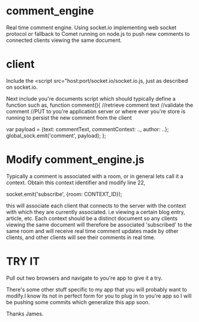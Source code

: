 comment_engine
==============

Real time comment engine. Using socket.io implementing web socket protocol or fallback to Comet running on node.js to push new comments to connected clients viewing the same document.

client
=====
Include the <script src="host:port/socket.io/socket.io.js, just as described on socket.io.

Next include you're documents script which should typically define a function such as,
function comment(){
//retrieve comment text
//validate the comment
//PUT to you're application server or where ever you're store is running to persist the new comment from the client

var payload = {text: commentText, commentContext: .., author: ..};
global_sock.emit('comment', payload); 
};

Modify comment_engine.js
=====================
Typically a comment is associated with a room, or in general lets call it a context. Obtain this context identifier and modify line 22,

socket.emit('subscribe', {room: CONTEXT_ID});

this will associate each client that connects to the server with the context with which they are currently associated. i.e viewing a certain blog entry, article, etc.
Each context should be a distinct document so any clients viewing the same document will therefore be associated 'subscribed' to the same room and will receive real time comment updates made by other clients, and other clients will see their comments in real time.

TRY IT
=====
Pull out two browsers and navigate to you're app to give it a try.

There's some other stuff specific to my app that you will probably want to modify.I know its not in perfect form for you to plug in to you're app so I will be pushing some commits which generalize this app soon. 

Thanks James.

